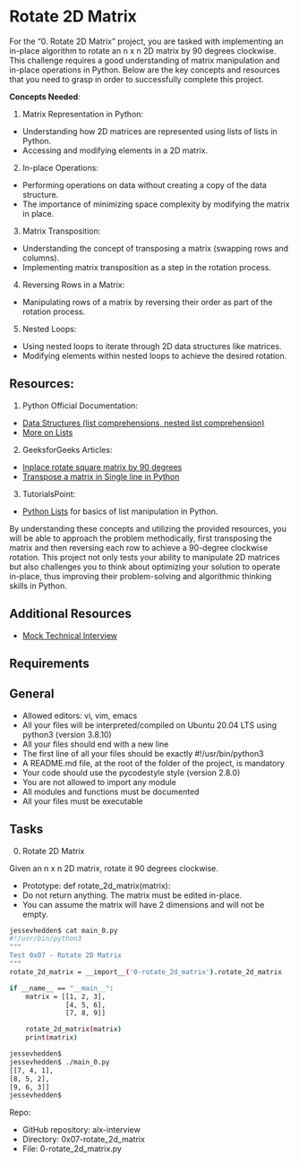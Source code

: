 # Rotate 2D Matrix

For the “0. Rotate 2D Matrix” project, you are tasked with implementing an in-place algorithm to rotate an n x n 2D matrix by 90 degrees clockwise. This challenge requires a good understanding of matrix manipulation and in-place operations in Python. Below are the key concepts and resources that you need to grasp in order to successfully complete this project.

**Concepts Needed**:

1. Matrix Representation in Python:

+ Understanding how 2D matrices are represented using lists of lists in Python.
+ Accessing and modifying elements in a 2D matrix.

2. In-place Operations:

+ Performing operations on data without creating a copy of the data structure.
+ The importance of minimizing space complexity by modifying the matrix in place.

3. Matrix Transposition:

+ Understanding the concept of transposing a matrix (swapping rows and columns).
+ Implementing matrix transposition as a step in the rotation process.

4. Reversing Rows in a Matrix:

+ Manipulating rows of a matrix by reversing their order as part of the rotation process.

5. Nested Loops:

+ Using nested loops to iterate through 2D data structures like matrices.
+ Modifying elements within nested loops to achieve the desired rotation.

## Resources:

1. Python Official Documentation:

+ [Data Structures (list comprehensions, nested list comprehension)](https://docs.python.org/3/tutorial/datastructures.html)
+ [More on Lists](https://docs.python.org/3/tutorial/datastructures.html#more-on-lists)

2. GeeksforGeeks Articles:

+ [Inplace rotate square matrix by 90 degrees](https://www.geeksforgeeks.org/dsa/inplace-rotate-square-matrix-by-90-degrees)
+ [Transpose a matrix in Single line in Python](https://www.geeksforgeeks.org/python/transpose-matrix-single-line-python)

3. TutorialsPoint:

+ [Python Lists](https://www.tutorialspoint.com/python/python_lists.htm) for basics of list manipulation in Python.

By understanding these concepts and utilizing the provided resources, you will be able to approach the problem methodically, first transposing the matrix and then reversing each row to achieve a 90-degree clockwise rotation. This project not only tests your ability to manipulate 2D matrices but also challenges you to think about optimizing your solution to operate in-place, thus improving their problem-solving and algorithmic thinking skills in Python.

## Additional Resources

+ [Mock Technical Interview](https://www.youtube.com/watch?feature=shared&v=yM9Xbi-MigE)

## Requirements

## General

+ Allowed editors: vi, vim, emacs
+ All your files will be interpreted/compiled on Ubuntu 20.04 LTS using python3 (version 3.8.10)
+ All your files should end with a new line
+ The first line of all your files should be exactly #!/usr/bin/python3
+ A README.md file, at the root of the folder of the project, is mandatory
+ Your code should use the pycodestyle style (version 2.8.0)
+ You are not allowed to import any module
+ All modules and functions must be documented
+ All your files must be executable

## Tasks

0. Rotate 2D Matrix

Given an n x n 2D matrix, rotate it 90 degrees clockwise.

+ Prototype: def rotate_2d_matrix(matrix):
+ Do not return anything. The matrix must be edited in-place.
+ You can assume the matrix will have 2 dimensions and will not be empty.

```bash
jessevhedden$ cat main_0.py
#!/usr/bin/python3
"""
Test 0x07 - Rotate 2D Matrix
"""
rotate_2d_matrix = __import__('0-rotate_2d_matrix').rotate_2d_matrix

if __name__ == "__main__":
    matrix = [[1, 2, 3],
              [4, 5, 6],
              [7, 8, 9]]

    rotate_2d_matrix(matrix)
    print(matrix)

jessevhedden$
jessevhedden$ ./main_0.py
[[7, 4, 1],
[8, 5, 2],
[9, 6, 3]]
jessevhedden$
```

Repo:

+ GitHub repository: alx-interview
+ Directory: 0x07-rotate_2d_matrix
+ File: 0-rotate_2d_matrix.py
